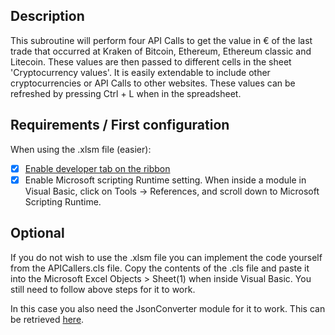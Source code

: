 ## Description
This subroutine will perform four API Calls to get the value in € of the last trade that occurred at Kraken of Bitcoin, Ethereum, Ethereum classic and Litecoin. These values are then passed to different cells in the sheet 'Cryptocurrency values'. It is easily extendable to include other cryptocurrencies or API Calls to other websites. These values can be refreshed by pressing Ctrl + L when in the spreadsheet.

## Requirements / First configuration
When using the .xlsm file (easier):
- [x] [Enable developer tab on the ribbon](https://msdn.microsoft.com/nl-nl/library/bb608625.aspx)
- [x] Enable Microsoft scripting Runtime setting. When inside a module in Visual Basic, click on Tools -> References, and scroll down to Microsoft Scripting Runtime.

## Optional
If you do not wish to use the .xlsm file you can implement the code yourself from the APICallers.cls file. Copy the contents of the .cls file and paste it into the Microsoft Excel Objects > Sheet(1) when inside Visual Basic. You still need to follow above steps for it to work.

In this case you also need the JsonConverter module for it to work. This can be retrieved [here](https://github.com/VBA-tools/VBA-JSON).


